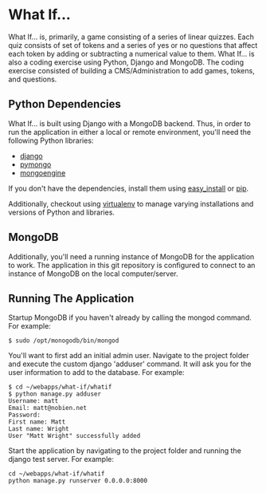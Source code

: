 # What If...

What If... is, primarily, a game consisting of a series of linear quizzes. Each quiz
consists of set of tokens and a series of yes or no questions that affect each token
by adding or subtracting a numerical value to them. What If... is also a coding 
exercise using Python, Django and MongoDB. The coding exercise consisted of building
a CMS/Administration to add games, tokens, and questions.

## Python Dependencies

What If... is built using Django with a MongoDB backend. Thus, in order to run the 
application in either a local or remote environment, you'll need the following Python
libraries:

- [django](https://www.djangoproject.com/)
- [pymongo](http://api.mongodb.org/python/current/)
- [mongoengine](http://mongoengine.org/)

If you don't have the dependencies, install them using [easy_install](http://packages.python.org/distribute/easy_install.html)
or [pip](http://www.pip-installer.org/en/latest/index.html).

Additionally, checkout using [virtualenv](http://www.virtualenv.org/en/latest/index.html) 
to manage varying installations and versions of Python and libraries.

## MongoDB

Additionally, you'll need a running instance of MongoDB for the application to work. 
The application in this git repository is configured to connect to an instance of 
MongoDB on the local computer/server.

## Running The Application

Startup MongoDB if you haven't already by calling the mongod command. For example:

    $ sudo /opt/monogodb/bin/mongod

You'll want to first add an initial admin user. Navigate to the project folder and 
execute the custom django 'adduser' command. It will ask you for the user information 
to add to the database. For example:

    $ cd ~/webapps/what-if/whatif
    $ python manage.py adduser
    Username: matt
    Email: matt@nobien.net
    Password: 
    First name: Matt
    Last name: Wright
    User "Matt Wright" successfully added

Start the application by navigating to the project folder and running the django test
server. For example:

    cd ~/webapps/what-if/whatif
    python manage.py runserver 0.0.0.0:8000
